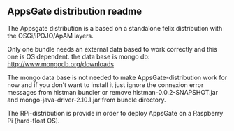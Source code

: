 AppsGate distribution readme
----------------------------

The Appsgate distribution is a based on a standalone felix distribution with the OSGi/iPOJO/ApAM
layers.

Only one bundle needs an external data based to work correctly and this one is OS dependent.
the data base is mongo db:
http://www.mongodb.org/downloads

The mongo data base is not needed to make AppsGate-distribution work for now and if you don't want
to install it just ignore the connexion error messages from histman bundler or remove
histman-0.0.2-SNAPSHOT.jar and mongo-java-driver-2.10.1.jar from bundle directory.

The RPi-distribution is provide in order to deploy AppsGate on a Raspberry Pi (hard-float
OS).
